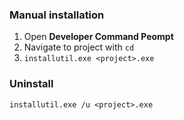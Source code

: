 ### Manual installation

1. Open __Developer Command Peompt__ 
2. Navigate to project with `cd`
3. `installutil.exe <project>.exe`

### Uninstall

`installutil.exe /u <project>.exe`
